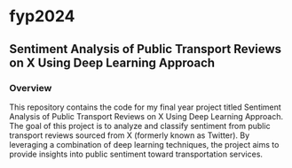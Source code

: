 # fyp2024
## Sentiment Analysis of Public Transport Reviews on X Using Deep Learning Approach

### Overview

This repository contains the code for my final year project titled Sentiment Analysis of Public Transport Reviews on X Using Deep Learning Approach. The goal of this project is to analyze and classify sentiment from public transport reviews sourced from X (formerly known as Twitter). By leveraging a combination of deep learning techniques, the project aims to provide insights into public sentiment toward transportation services.

